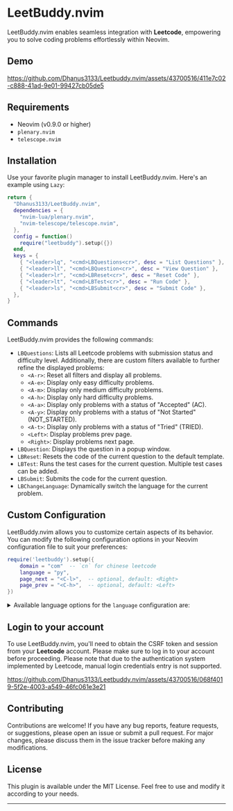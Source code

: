 # LeetBuddy.nvim

LeetBuddy.nvim enables seamless integration with **Leetcode**, empowering you to solve coding problems effortlessly within Neovim.

## Demo

<https://github.com/Dhanus3133/Leetbuddy.nvim/assets/43700516/411e7c02-c888-41ad-9e01-99427cb05de5>

## Requirements

- Neovim (v0.9.0 or higher)
- `plenary.nvim`
- `telescope.nvim`

## Installation

Use your favorite plugin manager to install LeetBuddy.nvim. Here's an example using `Lazy`:

```lua
return {
  "Dhanus3133/LeetBuddy.nvim",
  dependencies = {
    "nvim-lua/plenary.nvim",
    "nvim-telescope/telescope.nvim",
  },
  config = function()
    require("leetbuddy").setup({})
  end,
  keys = {
    { "<leader>lq", "<cmd>LBQuestions<cr>", desc = "List Questions" },
    { "<leader>ll", "<cmd>LBQuestion<cr>", desc = "View Question" },
    { "<leader>lr", "<cmd>LBReset<cr>", desc = "Reset Code" },
    { "<leader>lt", "<cmd>LBTest<cr>", desc = "Run Code" },
    { "<leader>ls", "<cmd>LBSubmit<cr>", desc = "Submit Code" },
  },
}

```

## Commands

LeetBuddy.nvim provides the following commands:

- `LBQuestions`: Lists all Leetcode problems with submission status and difficulty level.
  Additionally, there are custom filters available to further refine the displayed problems:
  - `<A-r>`: Reset all filters and display all problems.
  - `<A-e>`: Display only easy difficulty problems.
  - `<A-m>`: Display only medium difficulty problems.
  - `<A-h>`: Display only hard difficulty problems.
  - `<A-a>`: Display only problems with a status of "Accepted" (AC).
  - `<A-y>`: Display only problems with a status of "Not Started" (NOT_STARTED).
  - `<A-t>`: Display only problems with a status of "Tried" (TRIED).
  - `<Left>`: Display problems prev page.
  - `<Right>`: Display problems next page.
- `LBQuestion`: Displays the question in a popup window.
- `LBReset`: Resets the code of the current question to the default template.
- `LBTest`: Runs the test cases for the current question. Multiple test cases can be added.
- `LBSubmit`: Submits the code for the current question.
- `LBChangeLanguage`: Dynamically switch the language for the current problem.

## Custom Configuration

LeetBuddy.nvim allows you to customize certain aspects of its behavior. You can modify the following configuration options in your Neovim configuration file to suit your preferences:

```lua
require('leetbuddy').setup({
    domain = "com"  -- `cn` for chinese leetcode
    language = "py",
    page_next = "<C-l>",  -- optional, default: <Right>
    page_prev = "<C-h>",  -- optional, default: <Left>
})
```

<details>
<summary>Available language options for the <code>language</code> configuration are:</summary>

| Short Name | Language   |
| ---------- | ---------- |
| `cpp`      | C++        |
| `java`     | Java       |
| `py`       | Python 3   |
| `c`        | C          |
| `cs`       | C#         |
| `js`       | JavaScript |
| `rb`       | Ruby       |
| `swift`    | Swift      |
| `go`       | Go         |
| `scala`    | Scala      |
| `kt`       | Kotlin     |
| `rs`       | Rust       |
| `php`      | PHP        |
| `ts`       | TypeScript |
| `rkt`      | Racket     |
| `erl`      | Erlang     |
| `ex`       | Elixir     |
| `dart`     | Dart       |

</details>

## Login to your account

To use LeetBuddy.nvim, you'll need to obtain the CSRF token and session from your **Leetcode** account. Please make sure to log in to your account before proceeding. Please note that due to the authentication system implemented by Leetcode, manual login credentials entry is not supported.

<https://github.com/Dhanus3133/Leetbuddy.nvim/assets/43700516/068f4019-5f2e-4003-a549-46fc061e3e21>

## Contributing

Contributions are welcome! If you have any bug reports, feature requests, or suggestions, please open an issue or submit a pull request. For major changes, please discuss them in the issue tracker before making any modifications.

## License

This plugin is available under the MIT License. Feel free to use and modify it according to your needs.

---
